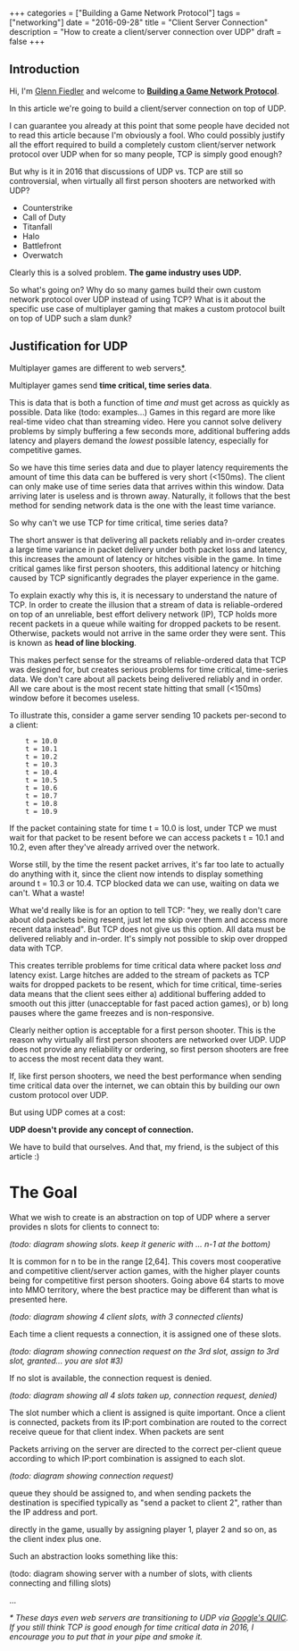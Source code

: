 +++
categories = ["Building a Game Network Protocol"]
tags = ["networking"]
date = "2016-09-28"
title = "Client Server Connection"
description = "How to create a client/server connection over UDP"
draft = false
+++

## Introduction

Hi, I'm [Glenn Fiedler](/about) and welcome to **[Building a Game Network Protocol](/categories/building-a-game-network-protocol/)**.

In this article we're going to build a client/server connection on top of UDP.

I can guarantee you already at this point that some people have decided not to read this article because I'm obviously a fool. Who could possibly justify all the effort required to build a completely custom client/server network protocol over UDP when for so many people, TCP is simply good enough?

But why is it in 2016 that discussions of UDP vs. TCP are still so controversial, when virtually all first person shooters are networked with UDP?

* Counterstrike
* Call of Duty
* Titanfall
* Halo
* Battlefront
* Overwatch

Clearly this is a solved problem. **The game industry uses UDP.**

So what's going on? Why do so many games build their own custom network protocol over UDP instead of using TCP? What is it about the specific use case of multiplayer gaming that makes a custom protocol built on top of UDP such a slam dunk?

## Justification for UDP

Multiplayer games are different to web servers[*](#quic_footnote).

Multiplayer games send **time critical, time series data**.

This is data that is both a function of time *and* must get across as quickly as possible. Data like (todo: examples...) Games in this regard are more like real-time video chat than streaming video. Here you cannot solve delivery problems by simply buffering a few seconds more, additional buffering adds latency and players demand the *lowest* possible latency, especially for competitive games.

So we have this time series data and due to player latency requirements the amount of time this data can be buffered is very short (<150ms). The client can only make use of time series data that arrives within this window. Data arriving later is useless and is thrown away. Naturally, it follows that the best method for sending network data is the one with the least time variance.

So why can't we use TCP for time critical, time series data?

The short answer is that delivering all packets reliably and in-order creates a large time variance in packet delivery under both packet loss and latency, this increases the amount of latency or hitches visible in the game. In time critical games like first person shooters, this additional latency or hitching caused by TCP significantly degrades the player experience in the game.

To explain exactly why this is, it is necessary to understand the nature of TCP. In order to create the illusion that a stream of data is reliable-ordered on top of an unreliable, best effort delivery network (IP), TCP holds more recent packets in a queue while waiting for dropped packets to be resent. Otherwise, packets would not arrive in the same order they were sent. This is known as **head of line blocking**.

This makes perfect sense for the streams of reliable-ordered data that TCP was designed for, but creates serious problems for time critical, time-series data. We don't care about all packets being delivered reliably and in order. All we care about is the most recent state hitting that small (<150ms) window before it becomes useless.

To illustrate this, consider a game server sending 10 packets per-second to a client:

        t = 10.0
        t = 10.1
        t = 10.2
        t = 10.3
        t = 10.4
        t = 10.5
        t = 10.6
        t = 10.7
        t = 10.8
        t = 10.9

If the packet containing state for time t = 10.0 is lost, under TCP we must wait for that packet to be resent before we can access packets t = 10.1 and 10.2, even after they've already arrived over the network.

Worse still, by the time the resent packet arrives, it's far too late to actually do anything with it, since the client now intends to display something around t = 10.3 or 10.4. TCP blocked data we can use, waiting on data we can't. What a waste!

What we'd really like is for an option to tell TCP: "hey, we really don't care about old packets being resent, just let me skip over them and access more recent data instead". But TCP does not give us this option. All data must be delivered reliably and in-order. It's simply not possible to skip over dropped data with TCP.

This creates terrible problems for time critical data where packet loss *and* latency exist. Large hitches are added to the stream of packets as TCP waits for dropped packets to be resent, which for time critical, time-series data means that the client sees either a) additional buffering added to smooth out this jitter (unacceptable for fast paced action games), or b) long pauses where the game freezes and is non-responsive.

Clearly neither option is acceptable for a first person shooter. This is the reason why virtually all first person shooters are networked over UDP. UDP does not provide any reliability or ordering, so first person shooters are free to access the most recent data they want.

If, like first person shooters, we need the best performance when sending time critical data over the internet, we can obtain this by building our own custom protocol over UDP.

But using UDP comes at a cost: 

**UDP doesn't provide any concept of connection.**

We have to build that ourselves. And that, my friend, is the subject of this article :)

# The Goal

What we wish to create is an abstraction on top of UDP where a server provides n slots for clients to connect to:

*(todo: diagram showing slots. keep it generic with ... n-1 at the bottom)*

It is common for n to be in the range [2,64]. This covers most cooperative and competitive client/server action games, with the higher player counts being for competitive first person shooters. Going above 64 starts to move into MMO territory, where the best practice may be different than what is presented here.

*(todo: diagram showing 4 client slots, with 3 connected clients)*

Each time a client requests a connection, it is assigned one of these slots. 

*(todo: diagram showing connection request on the 3rd slot, assign to 3rd slot, granted... you are slot #3)*

If no slot is available, the connection request is denied. 

*(todo: diagram showing all 4 slots taken up, connection request, denied)*

The slot number which a client is assigned is quite important. Once a client is connected, packets from its IP:port combination are routed to the correct receive queue for that client index. When packets are sent 

Packets arriving on the server are directed to the correct per-client queue according to which IP:port combination is assigned to each slot.

*(todo: diagram showing connection request)*

queue they should be assigned to, and when sending packets the destination is specified typically as "send a packet to client 2", rather than the IP address and port.

directly in the game, usually by assigning player 1, player 2 and so on, as the client index plus one.

Such an abstraction looks something like this:

(todo: diagram showing server with a number of slots, with clients connecting and filling slots)

...

<a name="quic_footnote"></a> _\* These days even web servers are transitioning to UDP via [Google's QUIC](https://ma.ttias.be/googles-quic-protocol-moving-web-tcp-udp/). If you still think TCP is good enough for time critical data in 2016, I encourage you to put that in your pipe and smoke it._